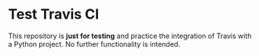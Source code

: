 # Test Travis CI

This repository is **just for testing** and practice the integration of Travis with a Python project. No further functionality is intended.
